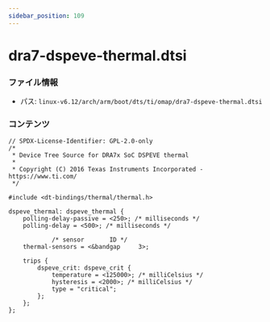 ```yaml
---
sidebar_position: 109
---
```

# dra7-dspeve-thermal.dtsi

### ファイル情報

- パス: `linux-v6.12/arch/arm/boot/dts/ti/omap/dra7-dspeve-thermal.dtsi`

### コンテンツ

```dtsi
// SPDX-License-Identifier: GPL-2.0-only
/*
 * Device Tree Source for DRA7x SoC DSPEVE thermal
 *
 * Copyright (C) 2016 Texas Instruments Incorporated - https://www.ti.com/
 */

#include <dt-bindings/thermal/thermal.h>

dspeve_thermal: dspeve_thermal {
	polling-delay-passive = <250>; /* milliseconds */
	polling-delay = <500>; /* milliseconds */

			/* sensor       ID */
	thermal-sensors = <&bandgap     3>;

	trips {
		dspeve_crit: dspeve_crit {
			temperature = <125000>; /* milliCelsius */
			hysteresis = <2000>; /* milliCelsius */
			type = "critical";
		};
	};
};

```
